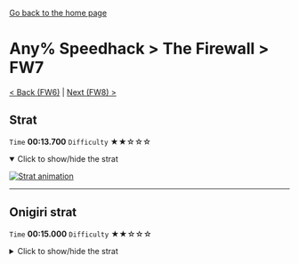 [Go back to the home page](https://github.com/Doublevil/scbspeedrun)

# Any% Speedhack > The Firewall > FW7

[< Back (FW6)](https://github.com/Doublevil/scbspeedrun/blob/main/levels/any_sh/FW/FW6.md) | [Next (FW8) >](https://github.com/Doublevil/scbspeedrun/blob/main/levels/any_sh/FW/FW8.md)

## Strat

`Time` **00:13.700** `Difficulty` ★★☆☆☆
<details open>
  <summary>Click to show/hide the strat</summary>

  [![Strat animation](https://github.com/Doublevil/scbspeedrun/blob/main/media/levels/FW/FW7_Strat.webp)](https://github.com/Doublevil/scbspeedrun/blob/main/media/levels/FW/FW7_Strat.mp4?raw=true)
</details>

---
## Onigiri strat

`Time` **00:15.000** `Difficulty` ★★☆☆☆
<details>
  <summary>Click to show/hide the strat</summary>

  [![Strat animation](https://github.com/Doublevil/scbspeedrun/blob/main/media/levels/FW/FW7_OnigiriStrat.webp)](https://github.com/Doublevil/scbspeedrun/blob/main/media/levels/FW/FW7_OnigiriStrat.mp4?raw=true)
</details>
